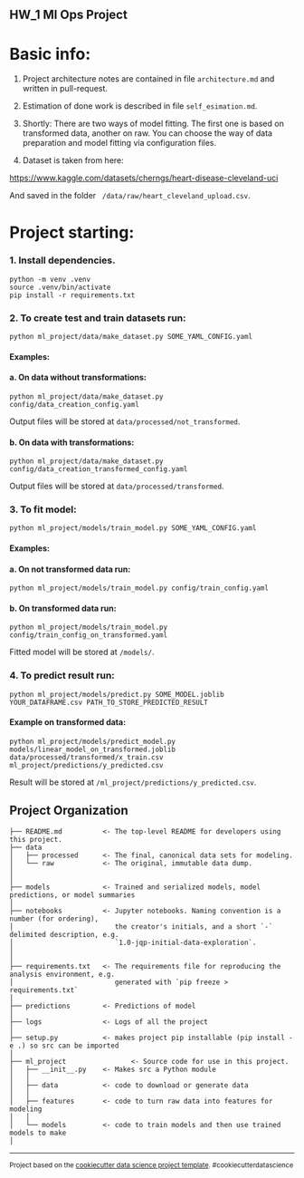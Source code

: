 HW_1 Ml Ops Project
--------

# Basic info:

1) Project architecture notes are contained in file ```architecture.md``` and written in pull-request.

2) Estimation of done work is described in file ```self_esimation.md```.

3) Shortly: There are two ways of model fitting. The first one is based on transformed data, another on raw. You can
   choose the way of data preparation and model fitting via configuration files.

4) Dataset is taken from here:


https://www.kaggle.com/datasets/cherngs/heart-disease-cleveland-uci


And saved in the folder ``` /data/raw/heart_cleveland_upload.csv```.

# Project starting:

### 1. Install dependencies.

```
python -m venv .venv
source .venv/bin/activate
pip install -r requirements.txt
```

### 2. To create test and train datasets run:

```
python ml_project/data/make_dataset.py SOME_YAML_CONFIG.yaml
```

#### Examples:

#### a. On data without transformations:

```
python ml_project/data/make_dataset.py config/data_creation_config.yaml
```

Output files will be stored at ```data/processed/not_transformed```.

#### b. On data with transformations:

```
python ml_project/data/make_dataset.py config/data_creation_transformed_config.yaml
```

Output files will be stored at ```data/processed/transformed```.

### 3. To fit model:

```
python ml_project/models/train_model.py SOME_YAML_CONFIG.yaml
```

#### Examples:

#### a. On not transformed data run:

```
python ml_project/models/train_model.py config/train_config.yaml
```

#### b. On transformed data run:

```
python ml_project/models/train_model.py config/train_config_on_transformed.yaml
```

Fitted model will be stored at ```/models/```.

### 4. To predict result run:

```
python ml_project/models/predict.py SOME_MODEL.joblib YOUR_DATAFRAME.csv PATH_TO_STORE_PREDICTED_RESULT 
```

#### Example on transformed data:

```
python ml_project/models/predict_model.py models/linear_model_on_transformed.joblib data/processed/transformed/x_train.csv ml_project/predictions/y_predicted.csv
```

Result will be stored at ```/ml_project/predictions/y_predicted.csv```.

Project Organization
------------

    ├── README.md          <- The top-level README for developers using this project.
    ├── data    
    │   ├── processed      <- The final, canonical data sets for modeling.
    │   └── raw            <- The original, immutable data dump.
    │
    │
    ├── models             <- Trained and serialized models, model predictions, or model summaries
    │
    ├── notebooks          <- Jupyter notebooks. Naming convention is a number (for ordering),
    │                         the creator's initials, and a short `-` delimited description, e.g.
    │                         `1.0-jqp-initial-data-exploration`.
    │
    │
    ├── requirements.txt   <- The requirements file for reproducing the analysis environment, e.g.
    │                         generated with `pip freeze > requirements.txt`
    │
    ├── predictions        <- Predictions of model
    │
    ├── logs               <- Logs of all the project 
    │
    ├── setup.py           <- makes project pip installable (pip install -e .) so src can be imported
    │
    ├── ml_project                <- Source code for use in this project.
    │   ├── __init__.py    <- Makes src a Python module
    │   │
    │   ├── data           <- code to download or generate data
    │   │
    │   ├── features       <- code to turn raw data into features for modeling
    │   │
    │   └── models         <- code to train models and then use trained models to make
    │   

--------
<p><small>Project based on the <a target="_blank" href="https://drivendata.github.io/cookiecutter-data-science/">cookiecutter data science project template</a>. #cookiecutterdatascience</small></p>



